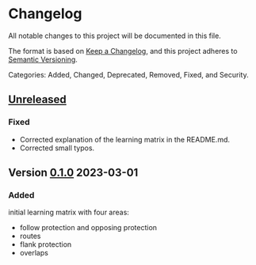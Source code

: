# Changelog
All notable changes to this project will be documented in this file.

The format is based on [Keep a Changelog](https://keepachangelog.com/en/1.0.0/),
and this project adheres to [Semantic Versioning](https://semver.org/spec/v2.0.0.html).

Categories: Added, Changed, Deprecated, Removed, Fixed, and Security.

## [Unreleased]

### Fixed

* Corrected explanation of the learning matrix in the README.md.
* Corrected small typos.


## Version [0.1.0] 2023-03-01

### Added

initial learning matrix with four areas:

* follow protection and opposing protection
* routes
* flank protection
* overlaps


[Unreleased]: https://github.com/RailEduKit/Learning-Matrix-Railway-Signalling/compare/v0.1.0...main
[0.1.0]: https://github.com/RailEduKit/Learning-Matrix-Railway-Signalling/releases/tag/v0.1.0
